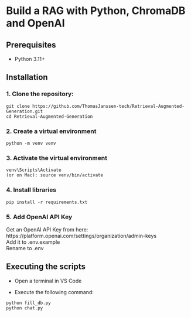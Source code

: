 <h1>Build a RAG with Python, ChromaDB and OpenAI</h1>

<div>
</div>

<h2>Prerequisites</h2>
<ul>
  <li>Python 3.11+</li>
</ul>

<h2>Installation</h2>
<h3>1. Clone the repository:</h3>

```
git clone https://github.com/ThomasJanssen-tech/Retrieval-Augmented-Generation.git
cd Retrieval-Augmented-Generation
```

<h3>2. Create a virtual environment</h3>

```
python -m venv venv
```

<h3>3. Activate the virtual environment</h3>

```
venv\Scripts\Activate
(or on Mac): source venv/bin/activate
```

<h3>4. Install libraries</h3>

```
pip install -r requirements.txt
```

<h3>5. Add OpenAI API Key</h3>
Get an OpenAI API Key from here: https://platform.openai.com/settings/organization/admin-keys<BR>
Add it to .env.example<BR>
Rename to .env<BR>

<h2>Executing the scripts</h2>

- Open a terminal in VS Code

- Execute the following command:

```
python fill_db.py
python chat.py
```
